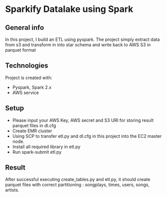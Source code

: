 # Sparkify Datalake using Spark
## General info
In this project, I build an ETL using pyspark.
The project simply extract data from s3 and transform in into star schema and write back to AWS S3 in parquet format
## Technologies
Project is created with:
* Pyspark, Spark 2.x
* AWS service
## Setup
* Please input your AWS Key, AWS secret and S3 URI for storing result parquet files in dl.cfg
* Create EMR cluster
* Using SCP to transfer etl.py and dl.cfg in this project into the EC2 master node.
* Install all required library in etl.py
* Run spark-submit etl.py
## Result
After successful executing create_tables.py and etl.py, it should create parquet files with correct partitioning  : songplays, times, users, songs, artists.

